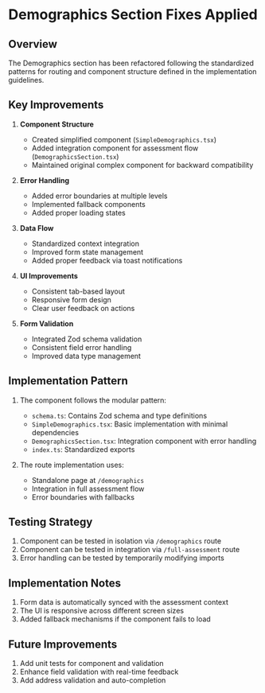 # Demographics Section Fixes Applied

## Overview

The Demographics section has been refactored following the standardized patterns for routing and component structure defined in the implementation guidelines.

## Key Improvements

1. **Component Structure**
   - Created simplified component (`SimpleDemographics.tsx`)
   - Added integration component for assessment flow (`DemographicsSection.tsx`)
   - Maintained original complex component for backward compatibility

2. **Error Handling**
   - Added error boundaries at multiple levels
   - Implemented fallback components
   - Added proper loading states

3. **Data Flow**
   - Standardized context integration
   - Improved form state management
   - Added proper feedback via toast notifications

4. **UI Improvements**
   - Consistent tab-based layout
   - Responsive form design
   - Clear user feedback on actions

5. **Form Validation**
   - Integrated Zod schema validation
   - Consistent field error handling
   - Improved data type management

## Implementation Pattern

1. The component follows the modular pattern:
   - `schema.ts`: Contains Zod schema and type definitions
   - `SimpleDemographics.tsx`: Basic implementation with minimal dependencies
   - `DemographicsSection.tsx`: Integration component with error handling
   - `index.ts`: Standardized exports

2. The route implementation uses:
   - Standalone page at `/demographics`
   - Integration in full assessment flow
   - Error boundaries with fallbacks

## Testing Strategy

1. Component can be tested in isolation via `/demographics` route
2. Component can be tested in integration via `/full-assessment` route
3. Error handling can be tested by temporarily modifying imports

## Implementation Notes

1. Form data is automatically synced with the assessment context
2. The UI is responsive across different screen sizes
3. Added fallback mechanisms if the component fails to load

## Future Improvements

1. Add unit tests for component and validation
2. Enhance field validation with real-time feedback
3. Add address validation and auto-completion